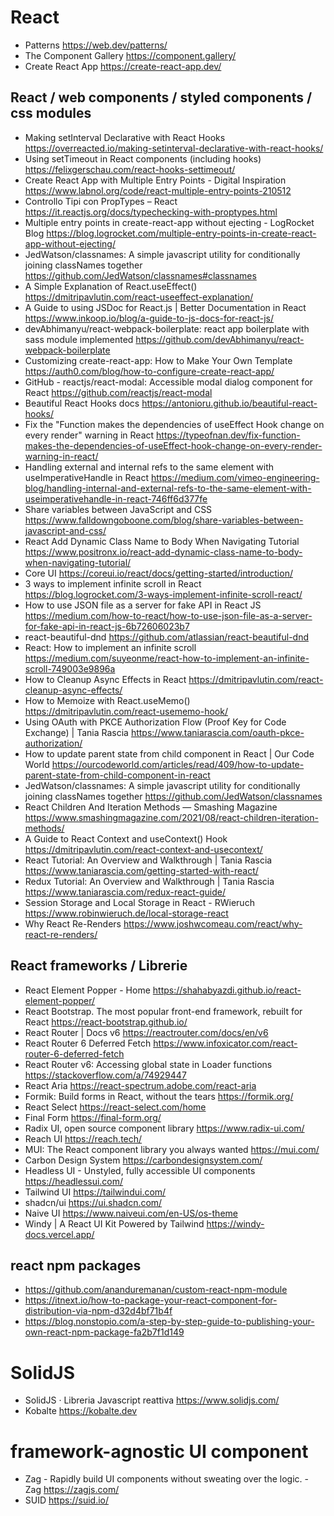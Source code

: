 # React

* Patterns <https://web.dev/patterns/>
* The Component Gallery <https://component.gallery/>
* Create React App <https://create-react-app.dev/>


## React / web components / styled components / css modules
* Making setInterval Declarative with React Hooks <https://overreacted.io/making-setinterval-declarative-with-react-hooks/>
* Using setTimeout in React components (including hooks) <https://felixgerschau.com/react-hooks-settimeout/>
* Create React App with Multiple Entry Points - Digital Inspiration <https://www.labnol.org/code/react-multiple-entry-points-210512>
* Controllo Tipi con PropTypes – React <https://it.reactjs.org/docs/typechecking-with-proptypes.html>
* Multiple entry points in create-react-app without ejecting - LogRocket Blog <https://blog.logrocket.com/multiple-entry-points-in-create-react-app-without-ejecting/>
* JedWatson/classnames: A simple javascript utility for conditionally joining classNames together <https://github.com/JedWatson/classnames#classnames>
* A Simple Explanation of React.useEffect() <https://dmitripavlutin.com/react-useeffect-explanation/>
* A Guide to using JSDoc for React.js | Better Documentation in React <https://www.inkoop.io/blog/a-guide-to-js-docs-for-react-js/>
* devAbhimanyu/react-webpack-boilerplate: react app boilerplate with sass module implemented <https://github.com/devAbhimanyu/react-webpack-boilerplate>
* Customizing create-react-app: How to Make Your Own Template <https://auth0.com/blog/how-to-configure-create-react-app/>
* GitHub - reactjs/react-modal: Accessible modal dialog component for React <https://github.com/reactjs/react-modal>
* Beautiful React Hooks docs <https://antonioru.github.io/beautiful-react-hooks/>
* Fix the "Function makes the dependencies of useEffect Hook change on every render" warning in React <https://typeofnan.dev/fix-function-makes-the-dependencies-of-useEffect-hook-change-on-every-render-warning-in-react/>
* Handling external and internal refs to the same element with useImperativeHandle in React <https://medium.com/vimeo-engineering-blog/handling-internal-and-external-refs-to-the-same-element-with-useimperativehandle-in-react-746ff6d377fe>
* Share variables between JavaScript and CSS <https://www.falldowngoboone.com/blog/share-variables-between-javascript-and-css/>
* React Add Dynamic Class Name to Body When Navigating Tutorial <https://www.positronx.io/react-add-dynamic-class-name-to-body-when-navigating-tutorial/>
* Core UI <https://coreui.io/react/docs/getting-started/introduction/>
* 3 ways to implement infinite scroll in React <https://blog.logrocket.com/3-ways-implement-infinite-scroll-react/>
* How to use JSON file as a server for fake API in React JS <https://medium.com/how-to-react/how-to-use-json-file-as-a-server-for-fake-api-in-react-js-6b72606023b7>
* react-beautiful-dnd <https://github.com/atlassian/react-beautiful-dnd>
* React: How to implement an infinite scroll <https://medium.com/suyeonme/react-how-to-implement-an-infinite-scroll-749003e9896a>
* How to Cleanup Async Effects in React <https://dmitripavlutin.com/react-cleanup-async-effects/>
* How to Memoize with React.useMemo() <https://dmitripavlutin.com/react-usememo-hook/>
* Using OAuth with PKCE Authorization Flow (Proof Key for Code Exchange) | Tania Rascia <https://www.taniarascia.com/oauth-pkce-authorization/>
* How to update parent state from child component in React | Our Code World <https://ourcodeworld.com/articles/read/409/how-to-update-parent-state-from-child-component-in-react>
* JedWatson/classnames: A simple javascript utility for conditionally joining classNames together <https://github.com/JedWatson/classnames>
* React Children And Iteration Methods — Smashing Magazine <https://www.smashingmagazine.com/2021/08/react-children-iteration-methods/>
* A Guide to React Context and useContext() Hook <https://dmitripavlutin.com/react-context-and-usecontext/>
* React Tutorial: An Overview and Walkthrough | Tania Rascia <https://www.taniarascia.com/getting-started-with-react/>
* Redux Tutorial: An Overview and Walkthrough | Tania Rascia <https://www.taniarascia.com/redux-react-guide/>
* Session Storage and Local Storage in React - RWieruch <https://www.robinwieruch.de/local-storage-react>
* Why React Re-Renders <https://www.joshwcomeau.com/react/why-react-re-renders/>

## React frameworks / Librerie
* React Element Popper - Home <https://shahabyazdi.github.io/react-element-popper/>
* React Bootstrap. The most popular front-end framework, rebuilt for React <https://react-bootstrap.github.io/>
* React Router | Docs v6 <https://reactrouter.com/docs/en/v6>
* React Router 6 Deferred Fetch <https://www.infoxicator.com/react-router-6-deferred-fetch>
* React Router v6: Accessing global state in Loader functions <https://stackoverflow.com/a/74929447>
* React Aria <https://react-spectrum.adobe.com/react-aria>
* Formik: Build forms in React, without the tears <https://formik.org/>
* React Select <https://react-select.com/home>
* Final Form <https://final-form.org/>
* Radix UI, open source component library <https://www.radix-ui.com/>
* Reach UI <https://reach.tech/>
* MUI: The React component library you always wanted <https://mui.com/>
* Carbon Design System <https://carbondesignsystem.com/>
* Headless UI - Unstyled, fully accessible UI components <https://headlessui.com/>
* Tailwind UI <https://tailwindui.com/>
* shadcn/ui <https://ui.shadcn.com/>
* Naive UI <https://www.naiveui.com/en-US/os-theme>
* Windy | A React UI Kit Powered by Tailwind <https://windy-docs.vercel.app/>



## react npm packages
* https://github.com/ananduremanan/custom-react-npm-module
* https://itnext.io/how-to-package-your-react-component-for-distribution-via-npm-d32d4bf71b4f
* https://blog.nonstopio.com/a-step-by-step-guide-to-publishing-your-own-react-npm-package-fa2b7f1d149


# SolidJS
* SolidJS · Libreria Javascript reattiva <https://www.solidjs.com/>
* Kobalte <https://kobalte.dev>



# framework-agnostic UI component

* Zag - Rapidly build UI components without sweating over the logic. - Zag <https://zagjs.com/>
* SUID <https://suid.io/>
